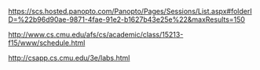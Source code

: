 https://scs.hosted.panopto.com/Panopto/Pages/Sessions/List.aspx#folderID=%22b96d90ae-9871-4fae-91e2-b1627b43e25e%22&maxResults=150

http://www.cs.cmu.edu/afs/cs/academic/class/15213-f15/www/schedule.html

http://csapp.cs.cmu.edu/3e/labs.html
